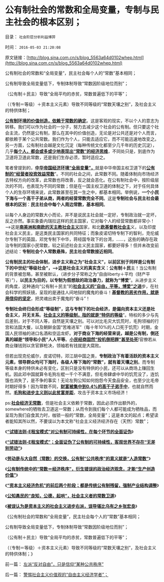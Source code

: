 # 公有制社会的常数和全局变量，专制与民主社会的根本区别；

目录： `社会阶层分析利益博羿` 

时间： `2016-05-03 21:20:08` 

原文链接：[http://blog.sina.com.cn/s/blog_5563a64d0102whep.html](http://blog.sina.com.cn/s/blog_5563a64d0102whep.html)

公有制社会的常数和“全局变量”，民主社会每个人的“常数”基本相同；

公有制导致全局变量低下，专制体制导致“常数因阶级地位而别”；

（公有制＋民主）导致“全局平均的赤贫，常数普遍低下的平等”；

（（专制＝等级）＋资本主义元素）导致不同等级的“常数天壤之别”，及社会主义的特供体制；

[**公有制环境的价值创造，依赖于常数的确定**](../../../2016/1/19/在全局变量限定下，考察中国股市的E租宝模式；.md)。这是客观的现实，不以个人的意志为转移。我们可以作为社会的一分子，努力去减少这个社会的公有制。但只要这个社会主流，仍然是公有制，那么在其中的价值创造，无论是对公共还是对个人而言，都依赖于某个公共常数。我们作为个人，只能去适应它，而不可能迅速地改变之。另一方面，公有制社会越是文化沉淀（每种传统文化都至少几千年的历史沉淀），几乎[**每个人，都会或多或少地表现出“常数”的经济思维**](../../../2016/5/2/警惕社会主义价值观的“自由主义经济学者”；.md)，不同处只是，到底作为卫道将卫道此常数，还是我们生存必须，暂时适应之。

笔者曾提到的，[**中华帝国经济环境“全局变量”，**](../../../2016/1/19/在全局变量限定下，考察中国股市的E租宝模式；.md)就是中华帝国主权卫道下的[**公有制的“经营者投资效益常数**](../../../2016/5/1/公知愚民的“良知，公德，起哄”，社会主义者的常数和卫道；.md)”。不同的社会之间，此常数不同。随着体制向市场经济去特权方向的改革，此常数也将改善，反之就会恶化。在公有制社会中，按阶级层次的不同，也表现为不同的常数；但是在一国主权卫道的体制之下，对于任何具体个人的生存环境来说，此常数甚至在其一生之中，都基本相同。举例说，**一个小民下海与一个高干子弟从商，两者的经营常数完全不同**。这是**专制社会与民主社会最根本的区别**：**民主社会中每个人周边常数，基本相同**。

以每个人身边的常数大小而论，并不是说民主社会就一定好，专制政治就一定坏，反之亦然。事实象委内瑞拉这样的民主国家，它对每个人的经营常数都非常小！——>这是[**南美洲和南欧的天主教社会主义**](../../../2014/1/24/天主教社会主义，南美暴力革命的温床.md)国家，和北[**欧基督教社会主**](../../../2011/6/26/成功的北欧模式根本不存在.md)义，以及印度社会主义民主，是这类民主国家的共同特征；而象皮诺切特专制下的智利，克伦威尔专制下的英国，邓党专制下中华，蒋经国专政下的台湾，……，这些的确存在政治专制的国家小民常数，较之前述社会主义民主国家，都要好得多！但并未改变前述结论：**专制社会个人常数悬殊，民主社会常数接近相同**。

**公有制民主的社会体制，进步主义称之为“社会主义”，以前区别于同样是公有制下的中世纪“等级社会”，——>**这是**社会主义的真实含义：公有制＋民**主！当公有制的背景被忽略，甚至被默认，（进步分子常称之为“自由liberty＋平均（财产平等）”），**以民主为目的，以专制为假想敌的政治暴力，就称为“博爱**”。从进步主义的角度，这种通向“公有制＋民主”的[**社会主义的“自由，平等，博爱”之进**](../../../2016/4/27/法国大革命的“自由，平等，博爱”，天使面具下的魔鬼，.md)步，在社会科学的照妖镜，呈现的是通往人间地狱的魔鬼的奋斗！[**基督教的恶劣作用，就是用信仰的坚定**](../../../2014/6/5/基督教是中国150年悲剧的催化剂.md)，把灵魂出卖于魔鬼的“奋斗”！

**专制社会终归会形成“等级制”，这与专制下的社会经济，是偏向资本主义还是社会主义，并无关系**。[**社会主义的等级制，指的就是“特供的等级**](../../../2013/5/31/阶级的边际过渡和特供边际界定的“统治阶级”.md)”。特权的多少与先后差别，对于不同人等，自然是天壤之别。可以对比毛灾大饥荒时，毛狗领袖的行宫和法国大餐，以及朝鲜金国“苦难进军”（每十年10%的人口死于饥荒）时期，金国人民领袖的进口名酒和空运龙虾。**对于商业下海的经营来说，越是公有制，倒还真的越是“领导和小民”人人平等**。[**小民经商固然“投机倒把罪”甚至处死**](../../../2009/9/4/暂住证，遣返制度，和户籍制度的关系.md)!官僚若从商业赚钱则以贪官罪枪决，领袖若有钱就是大腐败。

但若出现克伦威尔，皮诺切特，邓江胡中国之类，**专制政治下有着活跃的资本主义元素，领导群众均可下海时，各级人等下海的“常数”，就有着天壤之别**。而专制等级本身的特供未必有变化，区别只是没有特供的小民，还可以从商场上赚回生机。因此邓中国就算令毛狗左棍一千个不满意，但毛帝肆虐中华的饥荒没了，连饥饿也消失了，是不争的事实！无论左狗公知如何抱怨今天食品安全，也至少比毛帝时期好得多！因为常数不同，[**财富被集中到0.4%的高干子弟手中**](http://darthvad.blog.163.com/blog/static/53399470201193055518783/)，也就自然而然。[**毛狗和进步主义则以此贫富差距**](../../../2009/8/28/贫富差距核心矛盾是特权等级文化.md)，攻击于资本主义市场经济！

ps:[**社会经济无常数**](../../../2016/4/24/米塞斯的正确论证，与“试错法则－E租宝模式”的关联；.md)，但是社会主义依赖于常数，因此必须作出额外的，somewhere的牺牲去卫道这一常数；从而令到我们每个人都可能成为牺牲品，而呈现为我们自食其力时，枷锁一般的“常数，全局变量”；这是本文的起点；希望读者能知其所以然，不要误以为本文称“社会主义经济经济存在（天然）常数”；

《[**“试错法则-E租宝模式”对公有制可持续性，在每个环节的全面证伪**](../../../2016/4/26/“试错法则-E租宝模式”对公有制的全面证伪；.md)》

《[**“试错法则-E租宝模式”；全面证伪了公有制的可持续性，客观世界不存在“无差别劳动”**](../../../2016/4/27/全面证伪公有制的可持续性,不存在“无差别劳动”.md)》

《[**劳动是与大自然（常数）的交换，公有制“公共秩序”的意义就是“人造常数”**](../../../2016/4/28/传统社会“劳动价值论”的错觉，常数，社会主义的“经济秩序”.md)》

《[**公有制传统中的“常数＝经济秩序”，衍生错误的政治经济观念，才能“生产创造价值”**](../../../2016/4/29/岳飞解读“社会无常数”，社会主义的经济秩序；.md)》

《[**“资本主义经济危机”的前后两个阶段；都是传统公有制残留，强制产业结构调整**](../../../2016/4/30/“资本主义经济危机”的前后两个阶段（类型）.md)》

《[**公知愚民的“良知，公德，起哄”，社会主义者的常数卫道**](../../../2016/5/1/公知愚民的“良知，公德，起哄”，社会主义者的常数和卫道；.md)》

《[**被误认为是资本主义的社会主义进步右派，误导堪比乌有之乡张宏良**](../../../2016/5/2/警惕社会主义价值观的“自由主义经济学者”；.md)》

《公有制社会的常数和“全局变量”，民主社会每个人的“常数”基本相同；

公有制导致全局变量低下，专制体制导致“常数因阶级地位而别”；

（公有制＋民主）导致“全局平均的赤贫，常数普遍低下的平等”；

（（专制＝等级）＋资本主义元素）导致不同等级的“常数天壤之别”，及社会主义的特供体制；》

前一篇： [左派“反对自由”，只是信仰“某种公共秩序”](../../../2016/5/10/左派“反对自由”，只是信仰“某种公共秩序”.md)

后一篇： [警惕社会主义价值观的“自由主义经济学者”；](../../../2016/5/2/警惕社会主义价值观的“自由主义经济学者”；.md)

